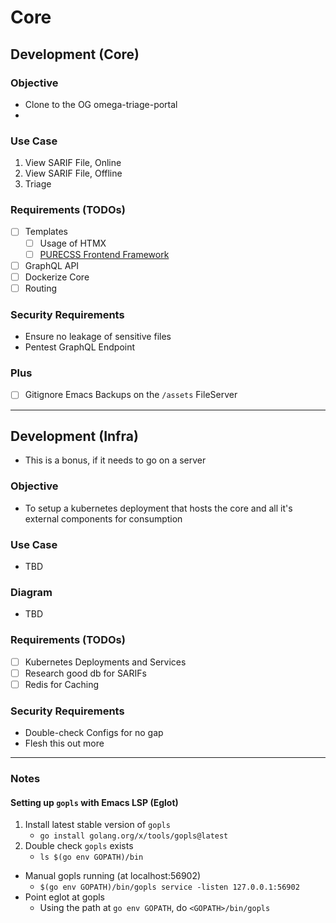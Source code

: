 # Core


## Development (Core)

### Objective
- Clone to the OG omega-triage-portal 
- 

### Use Case
1. View SARIF File, Online
1. View SARIF File, Offline
1. Triage 

### Requirements (TODOs)
- [ ] Templates
  - [ ] Usage of HTMX
  - [ ] [PURECSS Frontend Framework](https://purecss.io/)
- [ ] GraphQL API
- [ ] Dockerize Core
- [ ] Routing

### Security Requirements
- Ensure no leakage of sensitive files
- Pentest GraphQL Endpoint

### Plus
- [ ] Gitignore Emacs Backups on the `/assets` FileServer 


---

## Development (Infra)
- This is a bonus, if it needs to go on a server

### Objective
- To setup a kubernetes deployment that hosts the core and all it's external components for consumption

### Use Case
- TBD

### Diagram
- TBD

### Requirements (TODOs) 
- [ ] Kubernetes Deployments and Services
- [ ] Research good db for SARIFs
- [ ] Redis for Caching

### Security Requirements
- Double-check Configs for no gap
- Flesh this out more

--- 

### Notes
#### **Setting up `gopls` with Emacs LSP (Eglot)**

1. Install latest stable version of `gopls`
   - `go install golang.org/x/tools/gopls@latest`
1. Double check `gopls` exists
   - `ls $(go env GOPATH)/bin`
- Manual gopls running (at localhost:56902)
   - `$(go env GOPATH)/bin/gopls service -listen 127.0.0.1:56902`
- Point eglot at gopls
  - Using the path at `go env GOPATH`, do `<GOPATH>/bin/gopls`
